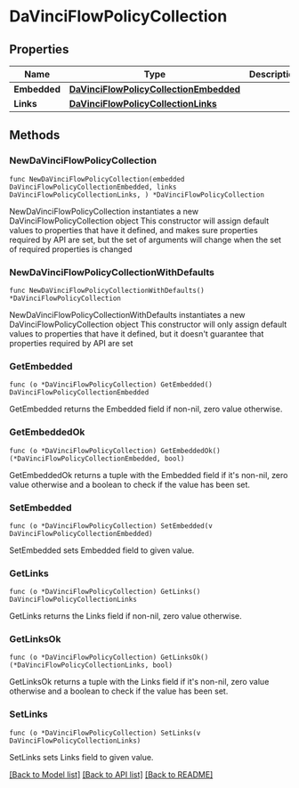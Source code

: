 # DaVinciFlowPolicyCollection

## Properties

Name | Type | Description | Notes
------------ | ------------- | ------------- | -------------
**Embedded** | [**DaVinciFlowPolicyCollectionEmbedded**](DaVinciFlowPolicyCollectionEmbedded.md) |  | 
**Links** | [**DaVinciFlowPolicyCollectionLinks**](DaVinciFlowPolicyCollectionLinks.md) |  | 

## Methods

### NewDaVinciFlowPolicyCollection

`func NewDaVinciFlowPolicyCollection(embedded DaVinciFlowPolicyCollectionEmbedded, links DaVinciFlowPolicyCollectionLinks, ) *DaVinciFlowPolicyCollection`

NewDaVinciFlowPolicyCollection instantiates a new DaVinciFlowPolicyCollection object
This constructor will assign default values to properties that have it defined,
and makes sure properties required by API are set, but the set of arguments
will change when the set of required properties is changed

### NewDaVinciFlowPolicyCollectionWithDefaults

`func NewDaVinciFlowPolicyCollectionWithDefaults() *DaVinciFlowPolicyCollection`

NewDaVinciFlowPolicyCollectionWithDefaults instantiates a new DaVinciFlowPolicyCollection object
This constructor will only assign default values to properties that have it defined,
but it doesn't guarantee that properties required by API are set

### GetEmbedded

`func (o *DaVinciFlowPolicyCollection) GetEmbedded() DaVinciFlowPolicyCollectionEmbedded`

GetEmbedded returns the Embedded field if non-nil, zero value otherwise.

### GetEmbeddedOk

`func (o *DaVinciFlowPolicyCollection) GetEmbeddedOk() (*DaVinciFlowPolicyCollectionEmbedded, bool)`

GetEmbeddedOk returns a tuple with the Embedded field if it's non-nil, zero value otherwise
and a boolean to check if the value has been set.

### SetEmbedded

`func (o *DaVinciFlowPolicyCollection) SetEmbedded(v DaVinciFlowPolicyCollectionEmbedded)`

SetEmbedded sets Embedded field to given value.


### GetLinks

`func (o *DaVinciFlowPolicyCollection) GetLinks() DaVinciFlowPolicyCollectionLinks`

GetLinks returns the Links field if non-nil, zero value otherwise.

### GetLinksOk

`func (o *DaVinciFlowPolicyCollection) GetLinksOk() (*DaVinciFlowPolicyCollectionLinks, bool)`

GetLinksOk returns a tuple with the Links field if it's non-nil, zero value otherwise
and a boolean to check if the value has been set.

### SetLinks

`func (o *DaVinciFlowPolicyCollection) SetLinks(v DaVinciFlowPolicyCollectionLinks)`

SetLinks sets Links field to given value.



[[Back to Model list]](../README.md#documentation-for-models) [[Back to API list]](../README.md#documentation-for-api-endpoints) [[Back to README]](../README.md)


